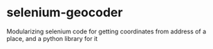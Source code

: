 # selenium-geocoder
Modularizing selenium code for getting coordinates from address of a place, and a python library for it
